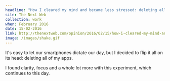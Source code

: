 ```yaml
---
headline: "How I cleared my mind and became less stressed: deleting all my apps"
site: The Next Web
collection: work
when: February 2016
date: 15-02-2016
link: http://thenextweb.com/opinion/2016/02/15/how-i-cleared-my-mind-and-became-less-stressed-deleting-all-my-apps/
image: /images/shake.gif
---
```

It's easy to let our smartphones dictate our day, but I decided to flip it all on its head: deleting all of my apps. 

I found clarity, focus and a whole lot more with this experiment, which continues to this day.